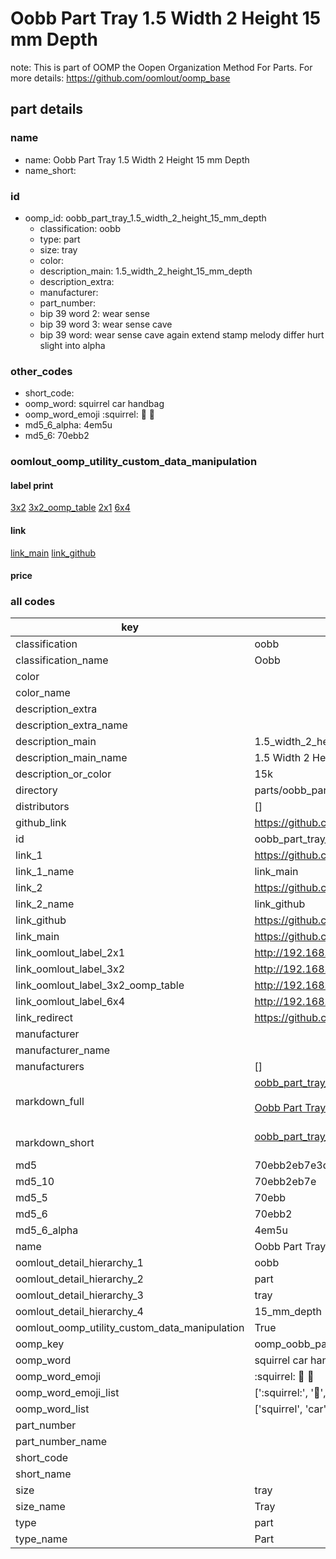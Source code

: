 # Oobb Part Tray 1.5 Width 2 Height 15 mm Depth  

note: This is part of OOMP the Oopen Organization Method For Parts. For more details: https://github.com/oomlout/oomp_base

##  part details
  







### name
* name: Oobb Part Tray 1.5 Width 2 Height 15 mm Depth
* name_short: 
### id
* oomp_id: oobb_part_tray_1.5_width_2_height_15_mm_depth
  * classification: oobb
  * type: part
  * size: tray
  * color: 
  * description_main: 1.5_width_2_height_15_mm_depth
  * description_extra: 
  * manufacturer: 
  * part_number: 
  * bip 39 word 2: wear sense
  * bip 39 word 3: wear sense cave
  * bip 39 word: wear sense cave again extend stamp melody differ hurt slight into alpha

### other_codes
* short_code: 
* oomp_word: squirrel car handbag
* oomp_word_emoji :squirrel: :car: :handbag:
* md5_6_alpha: 4em5u
* md5_6: 70ebb2






### oomlout_oomp_utility_custom_data_manipulation
#### label print
[3x2](http://192.168.1.245:1112/?label=oomp%204em5u)
[3x2_oomp_table](http://192.168.1.108:1112/?label=oomp%204em5u)
[2x1](http://192.168.1.242:1112/?label=oomp%204em5u)
[6x4](http://192.168.1.55:1112/?label=oomp%204em5u)    

#### link

[link_main](https://github.com/oomlout/oomlout_oomp_version_1_messy/tree/main/parts/oobb_part_tray_1.5_width_2_height_15_mm_depth) [link_github](https://github.com/oomlout/oomlout_oomp_version_1_messy/tree/main/parts/oobb_part_tray_1.5_width_2_height_15_mm_depth)                             

#### price







### all codes 
| key | value |  
| --- | --- |  
| classification | oobb |  
| classification_name | Oobb |  
| color |  |  
| color_name |  |  
| description_extra |  |  
| description_extra_name |  |  
| description_main | 1.5_width_2_height_15_mm_depth |  
| description_main_name | 1.5 Width 2 Height 15 mm Depth |  
| description_or_color | 15k |  
| directory | parts/oobb_part_tray_1.5_width_2_height_15_mm_depth |  
| distributors | [] |  
| github_link | https://github.com/oomlout/oomlout_oomp_part_src/tree/main/parts/oobb_part_tray_1.5_width_2_height_15_mm_depth |  
| id | oobb_part_tray_1.5_width_2_height_15_mm_depth |  
| link_1 | https://github.com/oomlout/oomlout_oomp_version_1_messy/tree/main/parts/oobb_part_tray_1.5_width_2_height_15_mm_depth |  
| link_1_name | link_main |  
| link_2 | https://github.com/oomlout/oomlout_oomp_version_1_messy/tree/main/parts/oobb_part_tray_1.5_width_2_height_15_mm_depth |  
| link_2_name | link_github |  
| link_github | https://github.com/oomlout/oomlout_oomp_version_1_messy/tree/main/parts/oobb_part_tray_1.5_width_2_height_15_mm_depth |  
| link_main | https://github.com/oomlout/oomlout_oomp_version_1_messy/tree/main/parts/oobb_part_tray_1.5_width_2_height_15_mm_depth |  
| link_oomlout_label_2x1 | http://192.168.1.242:1112/?label=oomp%204em5u |  
| link_oomlout_label_3x2 | http://192.168.1.245:1112/?label=oomp%204em5u |  
| link_oomlout_label_3x2_oomp_table | http://192.168.1.108:1112/?label=oomp%204em5u |  
| link_oomlout_label_6x4 | http://192.168.1.55:1112/?label=oomp%204em5u |  
| link_redirect | https://github.com/oomlout/oomlout_oomp_version_1_messy/tree/main/parts/oobb_part_tray_1.5_width_2_height_15_mm_depth |  
| manufacturer |  |  
| manufacturer_name |  |  
| manufacturers | [] |  
| markdown_full | [oobb_part_tray_1.5_width_2_height_15_mm_depth](none)<br>[](none)<br>[Oobb Part Tray 1.5 Width 2 Height 15 Mm Depth](none)<br><br> |  
| markdown_short | [oobb_part_tray_1.5_width_2_height_15_mm_depth](none)<br><br> |  
| md5 | 70ebb2eb7e3dd15351a8704a49b0f7c3 |  
| md5_10 | 70ebb2eb7e |  
| md5_5 | 70ebb |  
| md5_6 | 70ebb2 |  
| md5_6_alpha | 4em5u |  
| name | Oobb Part Tray 1.5 Width 2 Height 15 mm Depth |  
| oomlout_detail_hierarchy_1 | oobb |  
| oomlout_detail_hierarchy_2 | part |  
| oomlout_detail_hierarchy_3 | tray |  
| oomlout_detail_hierarchy_4 | 15_mm_depth |  
| oomlout_oomp_utility_custom_data_manipulation | True |  
| oomp_key | oomp_oobb_part_tray_1.5_width_2_height_15_mm_depth |  
| oomp_word | squirrel car handbag |  
| oomp_word_emoji | :squirrel: :car: :handbag: |  
| oomp_word_emoji_list | [':squirrel:', ':car:', ':handbag:'] |  
| oomp_word_list | ['squirrel', 'car', 'handbag'] |  
| part_number |  |  
| part_number_name |  |  
| short_code |  |  
| short_name |  |  
| size | tray |  
| size_name | Tray |  
| type | part |  
| type_name | Part |  

